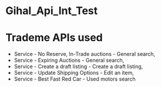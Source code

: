 # Gihal_Api_Int_Test
# Trademe APIs used
* Service - No Reserve, In-Trade auctions - General search,
* Service - Expiring Auctions - General search,
* Service - Create a draft listing - Create a draft listing,
* Service - Update Shipping Options - Edit an item,
* Service - Best Fast Red Car - Used motors search
